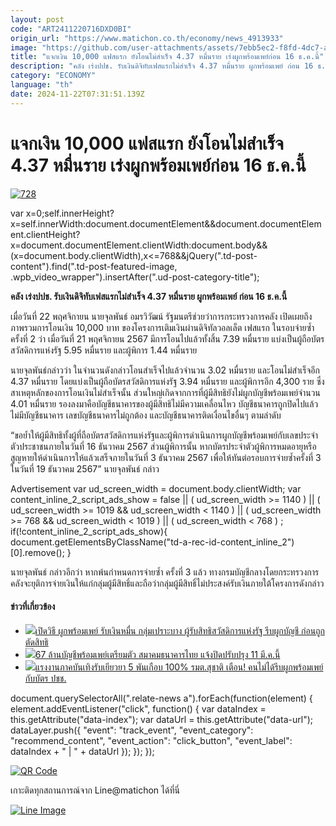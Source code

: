 ```yaml
---
layout: post
code: "ART2411220716DXD0BI"
origin_url: "https://www.matichon.co.th/economy/news_4913933"
image: "https://github.com/user-attachments/assets/7ebb5ec2-f8fd-4dc7-a025-c86f392d3d9b"
title: "แจกเงิน 10,000 แฟสแรก ยังโอนไม่สำเร็จ 4.37 หมื่นราย เร่งผูกพร้อมเพย์ก่อน 16 ธ.ค.นี้"
description: "คลัง เร่งปปช. รับเงินดิจิทับเฟสแรกไม่สำเร็จ 4.37 หมื่นราย ผูกพร้อมเพย์ ก่อน 16 ธ.ค.นี้"
category: "ECONOMY"
language: "th"
date: 2024-11-22T07:31:51.139Z
---
```


# แจกเงิน 10,000 แฟสแรก ยังโอนไม่สำเร็จ 4.37 หมื่นราย เร่งผูกพร้อมเพย์ก่อน 16 ธ.ค.นี้

[![](https://www.matichon.co.th/wp-content/uploads/2024/11/728-287.jpg "728")](https://www.matichon.co.th/wp-content/uploads/2024/11/728-287.jpg)

var x=0;self.innerHeight?x=self.innerWidth:document.documentElement&&document.documentElement.clientHeight?x=document.documentElement.clientWidth:document.body&&(x=document.body.clientWidth),x<=768&&jQuery(".td-post-content").find(".td-post-featured-image, .wpb\_video\_wrapper").insertAfter(".ud-post-category-title");

**คลัง เร่งปปช. รับเงินดิจิทับเฟสแรกไม่สำเร็จ 4.37 หมื่นราย ผูกพร้อมเพย์ ก่อน 16 ธ.ค.นี้**

เมื่อวันที่ 22 พฤศจิกายน นายจุลพันธ์ อมรวิวัฒน์ รัฐมนตรีช่วยว่าการกระทรวงการคลัง เปิดเผยถึงภาพรวมการโอนเงิน 10,000 บาท ของโครงการเติมเงินผ่านดิจิทัลวอลเล็ต เฟสแรก ในรอบจ่ายซ้ำ ครั้งที่ 2 ว่า เมื่อวันที่ 21 พฤศจิกายน 2567 มีการโอนไปแล้วทั้งสิ้น 7.39 หมื่นราย แบ่งเป็นผู้ถือบัตรสวัสดิการแห่งรัฐ 5.95 หมื่นราย และผู้พิการ 1.44 หมื่นราย

นายจุลพันธ์กล่าวว่า ในจำนวนดังกล่าวโอนสำเร็จไปแล้วจำนวน 3.02 หมื่นราย และโอนไม่สำเร็จอีก 4.37 หมื่นราย โดยแบ่งเป็นผู้ถือบัตรสวัสดิการแห่งรัฐ 3.94 หมื่นราย และผู้พิการอีก 4,300 ราย ซึ่งสาเหตุหลักของการโอนเงินไม่สำเร็จนั้น ส่วนใหญ่เกิดจากการที่ผู้มีสิทธิยังไม่ผูกบัญชีพร้อมเพย์จำนวน 4.01 หมื่นราย รองลงมาคือบัญชีธนาคารของผู้มีสิทธิไม่มีความเคลื่อนไหว บัญชีธนาคารถูกปิดไปแล้ว ไม่มีบัญชีธนาคาร เลขบัญชีธนาคารไม่ถูกต้อง และบัญชีธนาคารติดเงื่อนไขอื่นๆ ตามลำดับ

“ขอย้ำให้ผู้มีสิทธิทั้งผู้ที่ถือบัตรสวัสดิการแห่งรัฐและผู้พิการดำเนินการผูกบัญชีพร้อมเพย์กับเลขประจำตัวประชาชนภายในวันที่ 16 ธันวาคม 2567 ส่วนผู้พิการนั้น หากบัตรประจำตัวผู้พิการหมดอายุหรือสูญหายให้ดำเนินการให้แล้วเสร็จภายในวันที่ 3 ธันวาคม 2567 เพื่อให้ทันต่อรอบการจ่ายซ้ำครั้งที่ 3 ในวันที่ 19 ธันวาคม 2567” นายจุลพันธ์ กล่าว

Advertisement var ud\_screen\_width = document.body.clientWidth; var content\_inline\_2\_script\_ads\_show = false || ( ud\_screen\_width >= 1140 ) || ( ud\_screen\_width >= 1019 && ud\_screen\_width < 1140 ) || ( ud\_screen\_width >= 768 && ud\_screen\_width < 1019 ) || ( ud\_screen\_width < 768 ) ; if(!content\_inline\_2\_script\_ads\_show){ document.getElementsByClassName("td-a-rec-id-content\_inline\_2")\[0\].remove(); }

นายจุลพันธ์ กล่าวอีกว่า หากพ้นกำหนดการจ่ายซ้ำ ครั้งที่ 3 แล้ว ทางกรมบัญชีกลางโดยกระทรวงการคลังจะยุติการจ่ายเงินให้แก่กลุ่มผู้มีสิทธิ์และถือว่ากลุ่มผู้มีสิทธิ์ไม่ประสงค์รับเงินภายใต้โครงการดังกล่าว

#### ข่าวที่เกี่ยวข้อง

*   [![](https://www.matichon.co.th/wp-content/uploads/2024/09/287.jpg)เปิดวิธี ผูกพร้อมเพย์ รับเงินหมื่น กลุ่มเปราะบาง ผู้รับสิทธิสวัสดิการแห่งรัฐ รีบผูกบัญชี ก่อนถูกตัดสิทธิ](https://www.matichon.co.th/economy/news_4789642)
*   [![](https://www.matichon.co.th/wp-content/uploads/2016/07/p0117130759p1.jpg)67 ล้านบัญชีพร้อมเพย์เตรียมตัว สมาคมธนาคารไทย แจ้งปิดปรับปรุง 11 มี.ค.นี้](https://www.matichon.co.th/economy/news_3858380)
*   [![](https://www.matichon.co.th/wp-content/uploads/2022/01/สุชาติ-2.jpg)แรงงานภาคบันเทิงรับเยียวยา 5 พันเกือบ 100% รมต.สุชาติ เตือน! คนไม่ได้รีบผูกพร้อมเพย์กับบัตร ปชช.](https://www.matichon.co.th/local/news_3123040)

document.querySelectorAll(".relate-news a").forEach(function(element) { element.addEventListener("click", function() { var dataIndex = this.getAttribute("data-index"); var dataUrl = this.getAttribute("data-url"); dataLayer.push({ "event": "track\_event", "event\_category": "recommend\_content", "event\_action": "click\_button", "event\_label": dataIndex + " | " + dataUrl }); }); });

[![QR Code](https://www.matichon.co.th/wp-content/uploads/2023/07/wob1371z.jpg)](https://lin.ee/ht0nDxX)

เกาะติดทุกสถานการณ์จาก Line@matichon ได้ที่นี่

[![Line Image](https://www.matichon.co.th/wp-content/uploads/2023/07/th.png)](https://lin.ee/ht0nDxX)